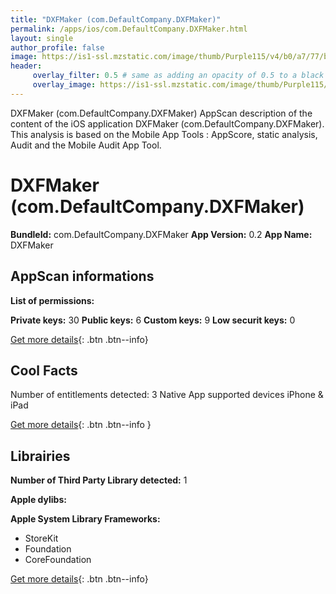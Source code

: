 ```yaml
---
title: "DXFMaker (com.DefaultCompany.DXFMaker)"
permalink: /apps/ios/com.DefaultCompany.DXFMaker.html
layout: single
author_profile: false
image: https://is1-ssl.mzstatic.com/image/thumb/Purple115/v4/b0/a7/77/b0a77718-bed3-94f3-414d-59127a993063/AppIcon-0-0-1x_U007emarketing-0-0-0-7-0-0-sRGB-0-0-0-GLES2_U002c0-512MB-85-220-0-0.png/512x512bb.jpg
header: 
     overlay_filter: 0.5 # same as adding an opacity of 0.5 to a black background
     overlay_image: https://is1-ssl.mzstatic.com/image/thumb/Purple115/v4/b0/a7/77/b0a77718-bed3-94f3-414d-59127a993063/AppIcon-0-0-1x_U007emarketing-0-0-0-7-0-0-sRGB-0-0-0-GLES2_U002c0-512MB-85-220-0-0.png/512x512bb.jpg
---
```

DXFMaker (com.DefaultCompany.DXFMaker) AppScan description of the content of the iOS application DXFMaker (com.DefaultCompany.DXFMaker). This analysis is based on the Mobile App Tools : AppScore, static analysis, Audit and the Mobile Audit App Tool.

# DXFMaker (com.DefaultCompany.DXFMaker)

**BundleId:** com.DefaultCompany.DXFMaker
**App Version:** 0.2
**App Name:** DXFMaker


## AppScan informations 

**List of permissions:** 
  
  
**Private keys:** 30
**Public keys:** 6
**Custom keys:** 9
**Low securit keys:** 0
  
[Get more details](/pricing.html){: .btn .btn--info}

## Cool Facts

Number of entitlements detected: 3
Native App
supported devices iPhone & iPad
  
[Get more details](/pricing.html){: .btn .btn--info }

## Librairies 
**Number of Third Party Library detected:** 1


**Apple dylibs:**


**Apple System Library Frameworks:**
- StoreKit
- Foundation
- CoreFoundation


  
[Get more details](/pricing.html){: .btn .btn--info}

